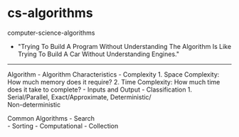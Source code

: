 # cs-algorithms
computer-science-algorithms
- "Trying To Build A Program Without Understanding The Algorithm Is Like
   Trying To Build A Car Without Understanding Engines."
-------------------------------------------------------------------------
Algorithm - 
Algorithm Characteristics
    - Complexity 
          1. Space Complexity: How much memory does it require?
          2. Time Complexity: How much time does it take to complete?
    - Inputs and Output
    - Classification
          1. Serial/Parallel, Exact/Approximate, Deterministic/   
             Non-deterministic

Common Algorithms
    - Search     
    - Sorting
    - Computational 
    - Collection

    